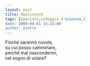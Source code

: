 ```yaml
---
layout: post
title: Realizzare
tags: [speciale,scheggia d'essenza,]
date: 2009-04-01 13:23:00
author: pietro
---
```

Finché saranno nuvole,<br/>su cui posso camminare,<br/>perché mai nascondermi,<br/>nel sogno di volare?
